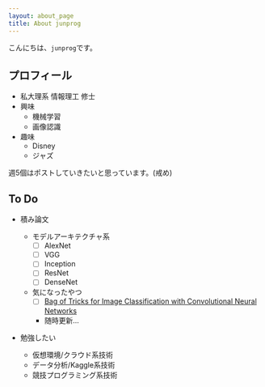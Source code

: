 ```yaml
---
layout: about_page
title: About junprog
---
```


こんにちは、`junprog`です。

## プロフィール
* 私大理系 情報理工 修士
* 興味
    * 機械学習
    * 画像認識
* 趣味
    * Disney
    * ジャズ

週5個はポストしていきたいと思っています。(戒め)

## To Do

* 積み論文
    * モデルアーキテクチャ系
        * [ ] AlexNet
        * [ ] VGG
        * [ ] Inception
        * [ ] ResNet
        * [ ] DenseNet
    * 気になったやつ
        * [ ] [Bag of Tricks for Image Classification with Convolutional Neural Networks](https://arxiv.org/abs/1812.01187)
        * 随時更新...


* 勉強したい
    * 仮想環境/クラウド系技術
    * データ分析/Kaggle系技術
    * 競技プログラミング系技術